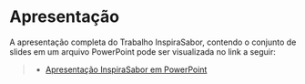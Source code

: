 # Apresentação

A apresentação completa do Trabalho InspiraSabor, contendo o conjunto de slides em um arquivo PowerPoint pode ser visualizada no link a seguir:

> - [Apresentação InspiraSabor em PowerPoint](docs/img/Apres_final_InspiraSabor_2024_1_v2.pptx)
